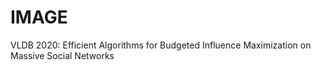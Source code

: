 # IMAGE
VLDB 2020: Efficient Algorithms for Budgeted Influence Maximization on Massive Social Networks
